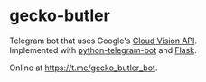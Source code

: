 # gecko-butler
Telegram bot that uses Google's [Cloud Vision API](https://cloud.google.com/vision/).  
Implemented with [python-telegram-bot](https://python-telegram-bot.org/) and [Flask](http://flask.pocoo.org/).

Online at https://t.me/gecko_butler_bot.
